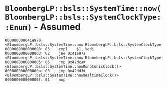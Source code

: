# `BloombergLP::bsls::SystemTime::now(BloombergLP::bsls::SystemClockType::Enum)` - Assumed

```x86asm
000000000041e970 <BloombergLP::bsls::SystemTime::now(BloombergLP::bsls::SystemClockType::Enum)>:
0000000000000000: 03	cmpl	$1, %edi
0000000000000003: 02	jne	0x41e97a <BloombergLP::bsls::SystemTime::now(BloombergLP::bsls::SystemClockType::Enum)+0xa>
0000000000000005: 05	jmp	0x42dca0 <BloombergLP::bsls::SystemTime::nowMonotonicClock()>
000000000000000a: 05	jmp	0x42dd30 <BloombergLP::bsls::SystemTime::nowRealtimeClock()>
000000000000000f: 01	nop	
```
